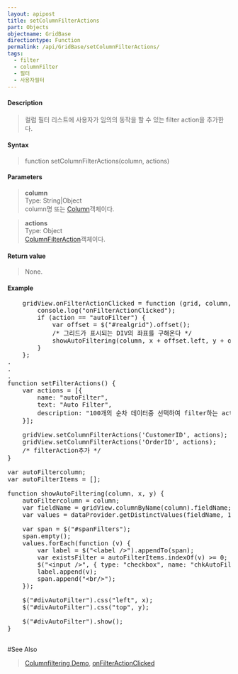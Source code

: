 ```yaml
---
layout: apipost
title: setColumnFilterActions
part: Objects
objectname: GridBase
directiontype: Function
permalink: /api/GridBase/setColumnFilterActions/
tags:
  - filter
  - columnFilter
  - 필터
  - 사용자필터
---
```



#### Description

> 컬럼 필터 리스트에 사용자가 임의의 동작을 할 수 있는 filter action을 추가한다. 

#### Syntax

> function setColumnFilterActions(column, actions)

#### Parameters

> **column**  
> Type: String\|Object  
> column명 또는 [Column](/api/types/DataColumn/)객체이다.  

> **actions**  
> Type: Object  
> [ColumnFilterAction](/api/types/ColumnFilterAction/)객체이다.  

#### Return value

> None.

#### Example

<pre class="prettyprint">
    gridView.onFilterActionClicked = function (grid, column, action, x, y) {
        console.log("onFilterActionClicked");
        if (action == "autoFilter") {
            var offset = $("#realgrid").offset();
            /* 그리드가 표시되는 DIV의 좌표를 구해온다 */
            showAutoFiltering(column, x + offset.left, y + offset.top);
        }
    };
.
.
.
function setFilterActions() {
    var actions = [{
        name: "autoFilter",
        text: "Auto Filter",
        description: "100개의 순차 데이터중 선택하여 filter하는 action."
    }];

    gridView.setColumnFilterActions('CustomerID', actions);
    gridView.setColumnFilterActions('OrderID', actions);
    /* filterAction추가 */
}

var autoFiltercolumn;
var autoFilterItems = [];

function showAutoFiltering(column, x, y) {
	autoFiltercolumn = column;
	var fieldName = gridView.columnByName(column).fieldName;
	var values = dataProvider.getDistinctValues(fieldName, 100);// 

	var span = $("#spanFilters");
	span.empty();
	values.forEach(function (v) {
		var label = $("&lt;label /&gt;").appendTo(span);
		var existsFilter = autoFilterItems.indexOf(v) >= 0;
		$("&lt;input /&gt;", { type: "checkbox", name: "chkAutoFilterItem", value: v, checked: existsFilter}).appendTo(label);
		label.append(v);
		span.append("&lt;br/&gt;");
	});

	$("#divAutoFilter").css("left", x);
	$("#divAutoFilter").css("top", y);

	$("#divAutoFilter").show();
}

</pre>

#See Also
> [Columnfiltering Demo](http://demo.realgrid.com/Demo/ColumnFiltering), [onFilterActionClicked](/api/GridBase/onFilterActionClicked)